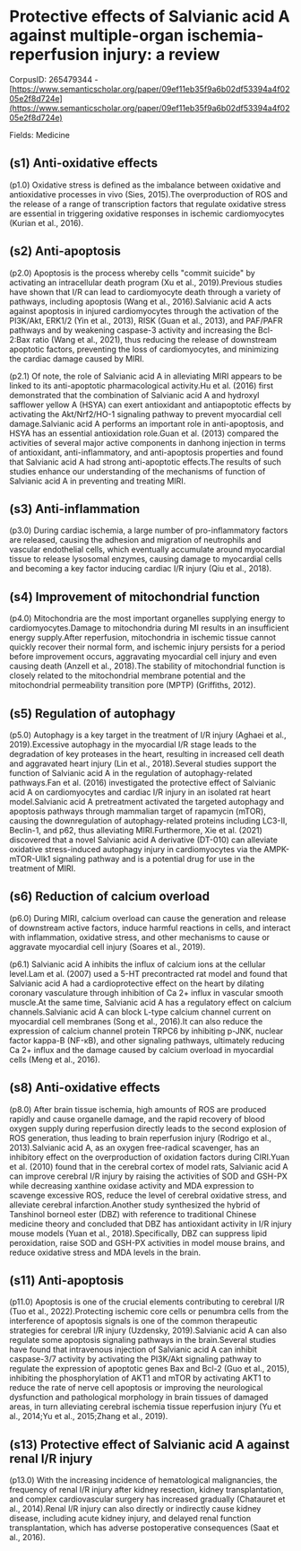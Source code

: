 # Protective effects of Salvianic acid A against multiple-organ ischemia-reperfusion injury: a review

CorpusID: 265479344 - [https://www.semanticscholar.org/paper/09ef11eb35f9a6b02df53394a4f0205e2f8d724e](https://www.semanticscholar.org/paper/09ef11eb35f9a6b02df53394a4f0205e2f8d724e)

Fields: Medicine

## (s1) Anti-oxidative effects
(p1.0) Oxidative stress is defined as the imbalance between oxidative and antioxidative processes in vivo (Sies, 2015).The overproduction of ROS and the release of a range of transcription factors that regulate oxidative stress are essential in triggering oxidative responses in ischemic cardiomyocytes (Kurian et al., 2016).
## (s2) Anti-apoptosis
(p2.0) Apoptosis is the process whereby cells "commit suicide" by activating an intracellular death program (Xu et al., 2019).Previous studies have shown that I/R can lead to cardiomyocyte death through a variety of pathways, including apoptosis (Wang et al., 2016).Salvianic acid A acts against apoptosis in injured cardiomyocytes through the activation of the PI3K/Akt, ERK1/2 (Yin et al., 2013), RISK (Guan et al., 2013), and PAF/PAFR pathways and by weakening caspase-3 activity and increasing the Bcl-2:Bax ratio (Wang et al., 2021), thus reducing the release of downstream apoptotic factors, preventing the loss of cardiomyocytes, and minimizing the cardiac damage caused by MIRI.

(p2.1) Of note, the role of Salvianic acid A in alleviating MIRI appears to be linked to its anti-apoptotic pharmacological activity.Hu et al. (2016) first demonstrated that the combination of Salvianic acid A and hydroxyl safflower yellow A (HSYA) can exert antioxidant and antiapoptotic effects by activating the Akt/Nrf2/HO-1 signaling pathway to prevent myocardial cell damage.Salvianic acid A performs an important role in anti-apoptosis, and HSYA has an essential antioxidation role.Guan et al. (2013) compared the activities of several major active components in danhong injection in terms of antioxidant, anti-inflammatory, and anti-apoptosis properties and found that Salvianic acid A had strong anti-apoptotic effects.The results of such studies enhance our understanding of the mechanisms of function of Salvianic acid A in preventing and treating MIRI.
## (s3) Anti-inflammation
(p3.0) During cardiac ischemia, a large number of pro-inflammatory factors are released, causing the adhesion and migration of neutrophils and vascular endothelial cells, which eventually accumulate around myocardial tissue to release lysosomal enzymes, causing damage to myocardial cells and becoming a key factor inducing cardiac I/R injury (Qiu et al., 2018).
## (s4) Improvement of mitochondrial function
(p4.0) Mitochondria are the most important organelles supplying energy to cardiomyocytes.Damage to mitochondria during MI results in an insufficient energy supply.After reperfusion, mitochondria in ischemic tissue cannot quickly recover their normal form, and ischemic injury persists for a period before improvement occurs, aggravating myocardial cell injury and even causing death (Anzell et al., 2018).The stability of mitochondrial function is closely related to the mitochondrial membrane potential and the mitochondrial permeability transition pore (MPTP) (Griffiths, 2012).
## (s5) Regulation of autophagy
(p5.0) Autophagy is a key target in the treatment of I/R injury (Aghaei et al., 2019).Excessive autophagy in the myocardial I/R stage leads to the degradation of key proteases in the heart, resulting in increased cell death and aggravated heart injury (Lin et al., 2018).Several studies support the function of Salvianic acid A in the regulation of autophagy-related pathways.Fan et al. (2016) investigated the protective effect of Salvianic acid A on cardiomyocytes and cardiac I/R injury in an isolated rat heart model.Salvianic acid A pretreatment activated the targeted autophagy and apoptosis pathways through mammalian target of rapamycin (mTOR), causing the downregulation of autophagy-related proteins including LC3-II, Beclin-1, and p62, thus alleviating MIRI.Furthermore, Xie et al. (2021) discovered that a novel Salvianic acid A derivative (DT-010) can alleviate oxidative stress-induced autophagy injury in cardiomyocytes via the AMPK-mTOR-Ulk1 signaling pathway and is a potential drug for use in the treatment of MIRI.
## (s6) Reduction of calcium overload
(p6.0) During MIRI, calcium overload can cause the generation and release of downstream active factors, induce harmful reactions in cells, and interact with inflammation, oxidative stress, and other mechanisms to cause or aggravate myocardial cell injury (Soares et al., 2019).

(p6.1) Salvianic acid A inhibits the influx of calcium ions at the cellular level.Lam et al. (2007) used a 5-HT precontracted rat model and found that Salvianic acid A had a cardioprotective effect on the heart by dilating coronary vasculature through inhibition of Ca 2+ influx in vascular smooth muscle.At the same time, Salvianic acid A has a regulatory effect on calcium channels.Salvianic acid A can block L-type calcium channel current on myocardial cell membranes (Song et al., 2016).It can also reduce the expression of calcium channel protein TRPC6 by inhibiting p-JNK, nuclear factor kappa-B (NF-κB), and other signaling pathways, ultimately reducing Ca 2+ influx and the damage caused by calcium overload in myocardial cells (Meng et al., 2016).
## (s8) Anti-oxidative effects
(p8.0) After brain tissue ischemia, high amounts of ROS are produced rapidly and cause organelle damage, and the rapid recovery of blood oxygen supply during reperfusion directly leads to the second explosion of ROS generation, thus leading to brain reperfusion injury (Rodrigo et al., 2013).Salvianic acid A, as an oxygen free-radical scavenger, has an inhibitory effect on the overproduction of oxidation factors during CIRI.Yuan et al. (2010) found that in the cerebral cortex of model rats, Salvianic acid A can improve cerebral I/R injury by raising the activities of SOD and GSH-PX while decreasing xanthine oxidase activity and MDA expression to scavenge excessive ROS, reduce the level of cerebral oxidative stress, and alleviate cerebral infarction.Another study synthesized the hybrid of Tanshinol borneol ester (DBZ) with reference to traditional Chinese medicine theory and concluded that DBZ has antioxidant activity in I/R injury mouse models (Yuan et al., 2018).Specifically, DBZ can suppress lipid peroxidation, raise SOD and GSH-PX activities in model mouse brains, and reduce oxidative stress and MDA levels in the brain.
## (s11) Anti-apoptosis
(p11.0) Apoptosis is one of the crucial elements contributing to cerebral I/R (Tuo et al., 2022).Protecting ischemic core cells or penumbra cells from the interference of apoptosis signals is one of the common therapeutic strategies for cerebral I/R injury (Uzdensky, 2019).Salvianic acid A can also regulate some apoptosis signaling pathways in the brain.Several studies have found that intravenous injection of Salvianic acid A can inhibit caspase-3/7 activity by activating the PI3K/Akt signaling pathway to regulate the expression of apoptotic genes Bax and Bcl-2 (Guo et al., 2015), inhibiting the phosphorylation of AKT1 and mTOR by activating AKT1 to reduce the rate of nerve cell apoptosis or improving the neurological dysfunction and pathological morphology in brain tissues of damaged areas, in turn alleviating cerebral ischemia tissue reperfusion injury (Yu et al., 2014;Yu et al., 2015;Zhang et al., 2019).
## (s13) Protective effect of Salvianic acid A against renal I/R injury
(p13.0) With the increasing incidence of hematological malignancies, the frequency of renal I/R injury after kidney resection, kidney transplantation, and complex cardiovascular surgery has increased gradually (Chatauret et al., 2014).Renal I/R injury can also directly or indirectly cause kidney disease, including acute kidney injury, and delayed renal function transplantation, which has adverse postoperative consequences (Saat et al., 2016).
